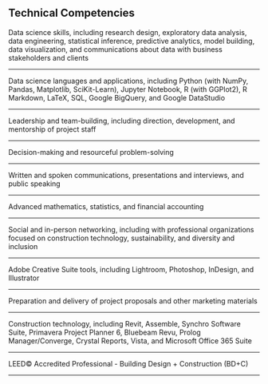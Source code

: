 ## Technical Competencies

Data science skills, including research design, exploratory data analysis, data engineering, statistical inference, predictive analytics, model building, data visualization, and communications about data with business stakeholders and clients

---
Data science languages and applications, including Python (with NumPy, Pandas, Matplotlib, SciKit-Learn), Jupyter Notebook, R (with GGPlot2), R Markdown, LaTeX, SQL, Google BigQuery, and Google DataStudio

---
Leadership and team-building, including direction, development, and mentorship of project staff

---
Decision-making and resourceful problem-solving

---
Written and spoken communications, presentations and interviews, and public speaking

---
Advanced mathematics, statistics, and financial accounting

---
Social and in-person networking, including with professional organizations focused on construction technology, sustainability, and diversity and inclusion

---
Adobe Creative Suite tools, including Lightroom, Photoshop, InDesign, and Illustrator

---
Preparation and delivery of project proposals and other marketing materials

---
Construction technology, including Revit, Assemble, Synchro Software Suite, Primavera Project Planner 6, Bluebeam Revu, Prolog Manager/Converge, Crystal Reports, Vista, and Microsoft Office 365 Suite

---
LEED© Accredited Professional - Building Design + Construction (BD+C)

---
